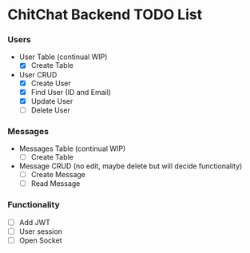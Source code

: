 # ChitChat Backend TODO List

### Users
* User Table (continual WIP)
    - [x] Create Table
* User CRUD
    - [x] Create User
    - [x] Find User (ID and Email)
    - [x] Update User
    - [ ] Delete User

### Messages
* Messages Table (continual WIP)
    - [ ] Create Table
* Message CRUD (no edit, maybe delete but will decide functionality)
    - [ ] Create Message
    - [ ] Read Message

### Functionality
- [ ] Add JWT
- [ ] User session
- [ ] Open Socket
